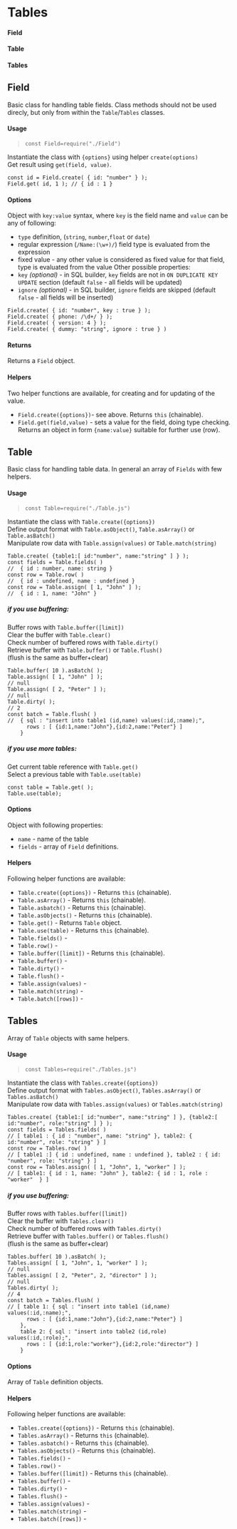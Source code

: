 # Tables

#### Field

#### Table

#### Tables

## Field

Basic class for handling table fields. Class methods should not be used direcly, but only from within the `Table`/`Tables` classes.

#### Usage

> `const Field=require("./Field")`

Instantiate the class with `{options}` using helper `create(options)`  
Get result using `get(field, value)`.

```
const id = Field.create( { id: "number" } );
Field.get( id, 1 ); // { id : 1 }
```

#### Options

Object with `key:value` syntax, where `key` is the field name and `value` can be any of following:

- `type` definition, (`string`, `number`,`float` or `date`)
- regular expression (`/Name:(\w+)/`) field type is evaluated from the expression
- fixed value - any other value is considered as fixed value for that field, type is evaluated from the value
  Other possible properties:
- `key` _(optional)_ - in SQL builder, `key` fields are not in `ON DUPLICATE KEY UPDATE` section (default `false` - all fields will be updated)
- `ignore` _(optional)_ - in SQL builder, `ignore` fields are skipped (default `false` - all fields will be inserted)

```
Field.create( { id: "number", key : true } );
Field.create( { phone: /\d+/ } );
Field.create( { version: 4 } );
Field.create( { dummy: "string", ignore : true } )
```

#### Returns

Returns a `Field` object.

#### Helpers

Two helper functions are available, for creating and for updating of the value.

- `Field.create({options})`- see above. Returns `this` (chainable).
- `Field.get(field,value)` - sets a value for the field, doing type checking.  
  Returns an object in form `{name:value}` suitable for further use (row).

## Table

Basic class for handling table data. In general an array of `Fields` with few helpers.

#### Usage

> `const Table=require("./Table.js")`

Instantiate the class with `Table.create({options})`  
Define output format with `Table.asObject()`, `Table.asArray()` or `Table.asBatch()`  
Manipulate row data with `Table.assign(values)` or `Table.match(string)`

```
Table.create( {table1:[ id:"number", name:"string" ] } );
const fields = Table.fields( )
//  { id : number, name: string }
const row = Table.row( )
//  { id : undefined, name : undefined }
const row = Table.assign( [ 1, "John" ] );
//  { id : 1, name: "John" }
```

##### if you use buffering:

Buffer rows with `Table.buffer([limit])`  
Clear the buffer with `Table.clear()`  
Check number of buffered rows with `Table.dirty()`  
Retrieve buffer with `Table.buffer()` or `Table.flush()`  
(flush is the same as buffer+clear)

```
Table.buffer( 10 ).asBatch( );
Table.assign( [ 1, "John" ] );
// null
Table.assign( [ 2, "Peter" ] );
// null
Table.dirty( );
// 2
const batch = Table.flush( )
//  { sql : "insert into table1 (id,name) values(:id,:name);",
      rows : [ {id:1,name:"John"},{id:2,name:"Peter"} ]
    }
```

##### if you use more tables:

Get current table reference with `Table.get()`  
Select a previous table with `Table.use(table)`

```
const table = Table.get( );
Table.use(table);
```

#### Options

Object with following properties:

- `name` - name of the table
- `fields` - array of `Field` definitions.

#### Helpers

Following helper functions are available:

- `Table.create({options})` - Returns `this` (chainable).
- `Table.asArray()` - Returns `this` (chainable).
- `Table.asbatch()` - Returns `this` (chainable).
- `Table.asObjects()` - Returns `this` (chainable).
- `Table.get()` - Returns `Table` object.
- `Table.use(table)` - Returns `this` (chainable).
- `Table.fields()` -
- `Table.row()` -
- `Table.buffer([limit])` - Returns `this` (chainable).
- `Table.buffer()` -
- `Table.dirty()` -
- `Table.flush()` -
- `Table.assign(values)` -
- `Table.match(string)` -
- `Table.batch([rows])` -

## Tables

Array of `Table` objects with same helpers.

#### Usage

> `const Tables=require("./Tables.js")`

Instantiate the class with `Tables.create({options})`  
Define output format with `Tables.asObject()`, `Tables.asArray()` or `Tables.asBatch()`  
Manipulate row data with `Tables.assign(values)` or `Tables.match(string)`

```
Tables.create( {table1:[ id:"number", name:"string" ] }, {table2:[ id:"number", role:"string" ] } );
const fields = Tables.fields( )
// [ table1 : { id : "number", name: "string" }, table2: { id:"number", role: "string" } ]
const row = Tables.row( )
// [ table1 :] { id : undefined, name : undefined }, table2 : { id: "number", role: "string" } ]
const row = Tables.assign( [ 1, "John", 1, "worker" ] );
// [ table1: { id : 1, name: "John" }, table2: { id : 1, role : "worker"  } ]
```

##### if you use buffering:

Buffer rows with `Tables.buffer([limit])`  
Clear the buffer with `Tables.clear()`  
Check number of buffered rows with `Tables.dirty()`  
Retrieve buffer with `Tables.buffer()` or `Tables.flush()`  
(flush is the same as buffer+clear)

```
Tables.buffer( 10 ).asBatch( );
Tables.assign( [ 1, "John", 1, "worker" ] );
// null
Tables.assign( [ 2, "Peter", 2, "director" ] );
// null
Tables.dirty( );
// 4
const batch = Tables.flush( )
// [ table 1: { sql : "insert into table1 (id,name) values(:id,:name);",
      rows : [ {id:1,name:"John"},{id:2,name:"Peter"} ]
    },
    table 2: { sql : "insert into table2 (id,role) values(:id,:role);",
      rows : [ {id:1,role:"worker"},{id:2,role:"director"} ]
    }
```

#### Options

Array of `Table` definition objects.

#### Helpers

Following helper functions are available:

- `Tables.create({options})` - Returns `this` (chainable).
- `Tables.asArray()` - Returns `this` (chainable).
- `Tables.asbatch()` - Returns `this` (chainable).
- `Tables.asObjects()` - Returns `this` (chainable).
- `Tables.fields()` -
- `Tables.row()` -
- `Tables.buffer([limit])` - Returns `this` (chainable).
- `Tables.buffer()` -
- `Tables.dirty()` -
- `Tables.flush()` -
- `Tables.assign(values)` -
- `Tables.match(string)` -
- `Tables.batch([rows])` -
